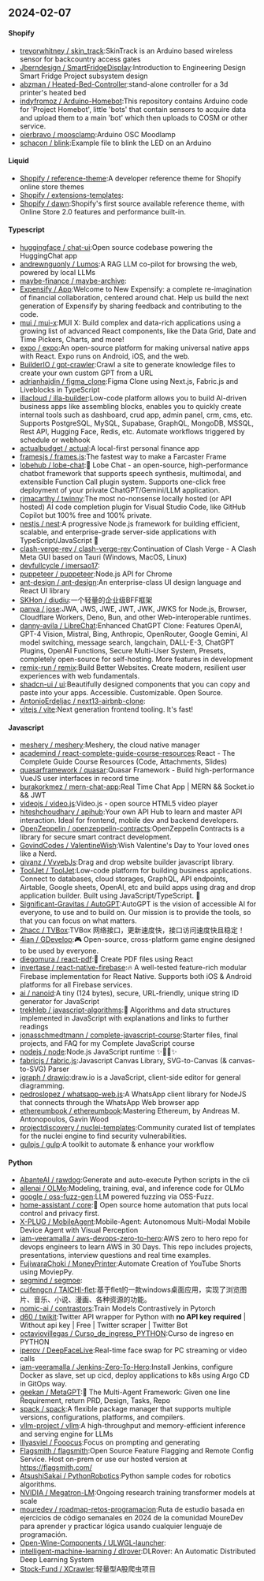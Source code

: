 ## 2024-02-07

#### Shopify
* [trevorwhitney / skin_track](https://github.com/trevorwhitney/skin_track):SkinTrack is an Arduino based wireless sensor for backcountry access gates
* [Jberndesign / SmartFridgeDisplay](https://github.com/Jberndesign/SmartFridgeDisplay):Introduction to Engineering Design Smart Fridge Project subsystem design
* [abzman / Heated-Bed-Controller](https://github.com/abzman/Heated-Bed-Controller):stand-alone controller for a 3d printer's heated bed
* [indyfromoz / Arduino-Homebot](https://github.com/indyfromoz/Arduino-Homebot):This repository contains Arduino code for 'Project Homebot', little 'bots' that contain sensors to acquire data and upload them to a main 'bot' which then uploads to COSM or other service.
* [oierbravo / moosclamp](https://github.com/oierbravo/moosclamp):Arduino OSC Moodlamp
* [schacon / blink](https://github.com/schacon/blink):Example file to blink the LED on an Arduino

#### Liquid
* [Shopify / reference-theme](https://github.com/Shopify/reference-theme):A developer reference theme for Shopify online store themes
* [Shopify / extensions-templates](https://github.com/Shopify/extensions-templates):
* [Shopify / dawn](https://github.com/Shopify/dawn):Shopify's first source available reference theme, with Online Store 2.0 features and performance built-in.

#### Typescript
* [huggingface / chat-ui](https://github.com/huggingface/chat-ui):Open source codebase powering the HuggingChat app
* [andrewnguonly / Lumos](https://github.com/andrewnguonly/Lumos):A RAG LLM co-pilot for browsing the web, powered by local LLMs
* [maybe-finance / maybe-archive](https://github.com/maybe-finance/maybe-archive):
* [Expensify / App](https://github.com/Expensify/App):Welcome to New Expensify: a complete re-imagination of financial collaboration, centered around chat. Help us build the next generation of Expensify by sharing feedback and contributing to the code.
* [mui / mui-x](https://github.com/mui/mui-x):MUI X: Build complex and data-rich applications using a growing list of advanced React components, like the Data Grid, Date and Time Pickers, Charts, and more!
* [expo / expo](https://github.com/expo/expo):An open-source platform for making universal native apps with React. Expo runs on Android, iOS, and the web.
* [BuilderIO / gpt-crawler](https://github.com/BuilderIO/gpt-crawler):Crawl a site to generate knowledge files to create your own custom GPT from a URL
* [adrianhajdin / figma_clone](https://github.com/adrianhajdin/figma_clone):Figma Clone using Next.js, Fabric.js and Liveblocks in TypeScript
* [illacloud / illa-builder](https://github.com/illacloud/illa-builder):Low-code platform allows you to build AI-driven business apps like assembling blocks, enables you to quickly create internal tools such as dashboard, crud app, admin panel, crm, cms, etc. Supports PostgreSQL, MySQL, Supabase, GraphQL, MongoDB, MSSQL, Rest API, Hugging Face, Redis, etc. Automate workflows triggered by schedule or webhook
* [actualbudget / actual](https://github.com/actualbudget/actual):A local-first personal finance app
* [framesjs / frames.js](https://github.com/framesjs/frames.js):The fastest way to make a Farcaster Frame
* [lobehub / lobe-chat](https://github.com/lobehub/lobe-chat):🤖 Lobe Chat - an open-source, high-performance chatbot framework that supports speech synthesis, multimodal, and extensible Function Call plugin system. Supports one-click free deployment of your private ChatGPT/Gemini/LLM application.
* [rjmacarthy / twinny](https://github.com/rjmacarthy/twinny):The most no-nonsense locally hosted (or API hosted) AI code completion plugin for Visual Studio Code, like GitHub Copilot but 100% free and 100% private.
* [nestjs / nest](https://github.com/nestjs/nest):A progressive Node.js framework for building efficient, scalable, and enterprise-grade server-side applications with TypeScript/JavaScript 🚀
* [clash-verge-rev / clash-verge-rev](https://github.com/clash-verge-rev/clash-verge-rev):Continuation of Clash Verge - A Clash Meta GUI based on Tauri (Windows, MacOS, Linux)
* [devfullcycle / imersao17](https://github.com/devfullcycle/imersao17):
* [puppeteer / puppeteer](https://github.com/puppeteer/puppeteer):Node.js API for Chrome
* [ant-design / ant-design](https://github.com/ant-design/ant-design):An enterprise-class UI design language and React UI library
* [SKHon / diudiu](https://github.com/SKHon/diudiu):一个轻量的企业级BFF框架
* [panva / jose](https://github.com/panva/jose):JWA, JWS, JWE, JWT, JWK, JWKS for Node.js, Browser, Cloudflare Workers, Deno, Bun, and other Web-interoperable runtimes.
* [danny-avila / LibreChat](https://github.com/danny-avila/LibreChat):Enhanced ChatGPT Clone: Features OpenAI, GPT-4 Vision, Mistral, Bing, Anthropic, OpenRouter, Google Gemini, AI model switching, message search, langchain, DALL-E-3, ChatGPT Plugins, OpenAI Functions, Secure Multi-User System, Presets, completely open-source for self-hosting. More features in development
* [remix-run / remix](https://github.com/remix-run/remix):Build Better Websites. Create modern, resilient user experiences with web fundamentals.
* [shadcn-ui / ui](https://github.com/shadcn-ui/ui):Beautifully designed components that you can copy and paste into your apps. Accessible. Customizable. Open Source.
* [AntonioErdeljac / next13-airbnb-clone](https://github.com/AntonioErdeljac/next13-airbnb-clone):
* [vitejs / vite](https://github.com/vitejs/vite):Next generation frontend tooling. It's fast!

#### Javascript
* [meshery / meshery](https://github.com/meshery/meshery):Meshery, the cloud native manager
* [academind / react-complete-guide-course-resources](https://github.com/academind/react-complete-guide-course-resources):React - The Complete Guide Course Resources (Code, Attachments, Slides)
* [quasarframework / quasar](https://github.com/quasarframework/quasar):Quasar Framework - Build high-performance VueJS user interfaces in record time
* [burakorkmez / mern-chat-app](https://github.com/burakorkmez/mern-chat-app):Real Time Chat App | MERN && Socket.io && JWT
* [videojs / video.js](https://github.com/videojs/video.js):Video.js - open source HTML5 video player
* [hiteshchoudhary / apihub](https://github.com/hiteshchoudhary/apihub):Your own API Hub to learn and master API interaction. Ideal for frontend, mobile dev and backend developers.
* [OpenZeppelin / openzeppelin-contracts](https://github.com/OpenZeppelin/openzeppelin-contracts):OpenZeppelin Contracts is a library for secure smart contract development.
* [GovindCodes / ValentineWish](https://github.com/GovindCodes/ValentineWish):Wish Valentine's Day to Your loved ones like a Nerd.
* [givanz / VvvebJs](https://github.com/givanz/VvvebJs):Drag and drop website builder javascript library.
* [ToolJet / ToolJet](https://github.com/ToolJet/ToolJet):Low-code platform for building business applications. Connect to databases, cloud storages, GraphQL, API endpoints, Airtable, Google sheets, OpenAI, etc and build apps using drag and drop application builder. Built using JavaScript/TypeScript. 🚀
* [Significant-Gravitas / AutoGPT](https://github.com/Significant-Gravitas/AutoGPT):AutoGPT is the vision of accessible AI for everyone, to use and to build on. Our mission is to provide the tools, so that you can focus on what matters.
* [2hacc / TVBox](https://github.com/2hacc/TVBox):TVBox 网络接口，更新速度快，接口访问速度快且稳定！
* [4ian / GDevelop](https://github.com/4ian/GDevelop):🎮 Open-source, cross-platform game engine designed to be used by everyone.
* [diegomura / react-pdf](https://github.com/diegomura/react-pdf):📄 Create PDF files using React
* [invertase / react-native-firebase](https://github.com/invertase/react-native-firebase):🔥 A well-tested feature-rich modular Firebase implementation for React Native. Supports both iOS & Android platforms for all Firebase services.
* [ai / nanoid](https://github.com/ai/nanoid):A tiny (124 bytes), secure, URL-friendly, unique string ID generator for JavaScript
* [trekhleb / javascript-algorithms](https://github.com/trekhleb/javascript-algorithms):📝 Algorithms and data structures implemented in JavaScript with explanations and links to further readings
* [jonasschmedtmann / complete-javascript-course](https://github.com/jonasschmedtmann/complete-javascript-course):Starter files, final projects, and FAQ for my Complete JavaScript course
* [nodejs / node](https://github.com/nodejs/node):Node.js JavaScript runtime ✨🐢🚀✨
* [fabricjs / fabric.js](https://github.com/fabricjs/fabric.js):Javascript Canvas Library, SVG-to-Canvas (& canvas-to-SVG) Parser
* [jgraph / drawio](https://github.com/jgraph/drawio):draw.io is a JavaScript, client-side editor for general diagramming.
* [pedroslopez / whatsapp-web.js](https://github.com/pedroslopez/whatsapp-web.js):A WhatsApp client library for NodeJS that connects through the WhatsApp Web browser app
* [ethereumbook / ethereumbook](https://github.com/ethereumbook/ethereumbook):Mastering Ethereum, by Andreas M. Antonopoulos, Gavin Wood
* [projectdiscovery / nuclei-templates](https://github.com/projectdiscovery/nuclei-templates):Community curated list of templates for the nuclei engine to find security vulnerabilities.
* [gulpjs / gulp](https://github.com/gulpjs/gulp):A toolkit to automate & enhance your workflow

#### Python
* [AbanteAI / rawdog](https://github.com/AbanteAI/rawdog):Generate and auto-execute Python scripts in the cli
* [allenai / OLMo](https://github.com/allenai/OLMo):Modeling, training, eval, and inference code for OLMo
* [google / oss-fuzz-gen](https://github.com/google/oss-fuzz-gen):LLM powered fuzzing via OSS-Fuzz.
* [home-assistant / core](https://github.com/home-assistant/core):🏡 Open source home automation that puts local control and privacy first.
* [X-PLUG / MobileAgent](https://github.com/X-PLUG/MobileAgent):Mobile-Agent: Autonomous Multi-Modal Mobile Device Agent with Visual Perception
* [iam-veeramalla / aws-devops-zero-to-hero](https://github.com/iam-veeramalla/aws-devops-zero-to-hero):AWS zero to hero repo for devops engineers to learn AWS in 30 Days. This repo includes projects, presentations, interview questions and real time examples.
* [FujiwaraChoki / MoneyPrinter](https://github.com/FujiwaraChoki/MoneyPrinter):Automate Creation of YouTube Shorts using MoviepPy.
* [segmind / segmoe](https://github.com/segmind/segmoe):
* [cuifengcn / TAICHI-flet](https://github.com/cuifengcn/TAICHI-flet):基于flet的一款windows桌面应用，实现了浏览图片、音乐、小说、漫画、各种资源的功能。
* [nomic-ai / contrastors](https://github.com/nomic-ai/contrastors):Train Models Contrastively in Pytorch
* [d60 / twikit](https://github.com/d60/twikit):Twitter API wrapper for Python with **no API key required** | Without api key | Free | Twitter scraper | Twitter Bot
* [octaviovillegas / Curso_de_ingreso_PYTHON](https://github.com/octaviovillegas/Curso_de_ingreso_PYTHON):Curso de ingreso en PYTHON
* [iperov / DeepFaceLive](https://github.com/iperov/DeepFaceLive):Real-time face swap for PC streaming or video calls
* [iam-veeramalla / Jenkins-Zero-To-Hero](https://github.com/iam-veeramalla/Jenkins-Zero-To-Hero):Install Jenkins, configure Docker as slave, set up cicd, deploy applications to k8s using Argo CD in GitOps way.
* [geekan / MetaGPT](https://github.com/geekan/MetaGPT):🌟 The Multi-Agent Framework: Given one line Requirement, return PRD, Design, Tasks, Repo
* [spack / spack](https://github.com/spack/spack):A flexible package manager that supports multiple versions, configurations, platforms, and compilers.
* [vllm-project / vllm](https://github.com/vllm-project/vllm):A high-throughput and memory-efficient inference and serving engine for LLMs
* [lllyasviel / Fooocus](https://github.com/lllyasviel/Fooocus):Focus on prompting and generating
* [Flagsmith / flagsmith](https://github.com/Flagsmith/flagsmith):Open Source Feature Flagging and Remote Config Service. Host on-prem or use our hosted version at https://flagsmith.com/
* [AtsushiSakai / PythonRobotics](https://github.com/AtsushiSakai/PythonRobotics):Python sample codes for robotics algorithms.
* [NVIDIA / Megatron-LM](https://github.com/NVIDIA/Megatron-LM):Ongoing research training transformer models at scale
* [mouredev / roadmap-retos-programacion](https://github.com/mouredev/roadmap-retos-programacion):Ruta de estudio basada en ejercicios de código semanales en 2024 de la comunidad MoureDev para aprender y practicar lógica usando cualquier lenguaje de programación.
* [Open-Wine-Components / ULWGL-launcher](https://github.com/Open-Wine-Components/ULWGL-launcher):
* [intelligent-machine-learning / dlrover](https://github.com/intelligent-machine-learning/dlrover):DLRover: An Automatic Distributed Deep Learning System
* [Stock-Fund / XCrawler](https://github.com/Stock-Fund/XCrawler):轻量型A股爬虫项目
